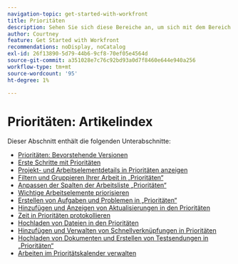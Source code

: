 ```yaml
---
navigation-topic: get-started-with-workfront
title: Prioritäten
description: Sehen Sie sich diese Bereiche an, um sich mit dem Bereich „Prioritäten“ in Adobe Workfront vertraut zu machen.
author: Courtney
feature: Get Started with Workfront
recommendations: noDisplay, noCatalog
exl-id: 26f13890-5d79-44b6-9cf8-70ef05e4564d
source-git-commit: a351028e7c76c92bd93a0d7f8460e644e940a256
workflow-type: tm+mt
source-wordcount: '95'
ht-degree: 1%

---
```


# Prioritäten: Artikelindex

Dieser Abschnitt enthält die folgenden Unterabschnitte:

* [Prioritäten: Bevorstehende Versionen](/help/quicksilver/workfront-basics/priorities/priorities-upcoming-releases.md)
* [Erste Schritte mit Prioritäten](/help/quicksilver/workfront-basics/priorities/get-started-with-priorities.md)
* [Projekt- und Arbeitselementdetails in Prioritäten anzeigen](/help/quicksilver/workfront-basics/priorities/view-task-project-details.md)
* [Filtern und Gruppieren Ihrer Arbeit in „Prioritäten“](/help/quicksilver/workfront-basics/priorities/filter-group-work-priorities.md)
* [Anpassen der Spalten der Arbeitsliste „Prioritäten“](/help/quicksilver/workfront-basics/priorities/customize-worklist-columns.md)
* [Wichtige Arbeitselemente priorisieren](/help/quicksilver/workfront-basics/priorities/prioritize-work-items.md)
* [Erstellen von Aufgaben und Problemen in „Prioritäten“](/help/quicksilver/workfront-basics/priorities/create-task-issue-priorities.md)
* [Hinzufügen und Anzeigen von Aktualisierungen in den Prioritäten](/help/quicksilver/workfront-basics/priorities/add-view-updates-priorities.md)
* [Zeit in Prioritäten protokollieren](/help/quicksilver/workfront-basics/priorities/log-time-priorities.md)
* [Hochladen von Dateien in den Prioritäten](/help/quicksilver/workfront-basics/priorities/upload-files-in-priorities.md)
* [Hinzufügen und Verwalten von Schnellverknüpfungen in Prioritäten](/help/quicksilver/workfront-basics/priorities/quick-links-priorities.md)
  <!--* [Catch up on work in Priorities](/help/quicksilver/workfront-basics/priorities/catch-me-up.md)-->
* [Hochladen von Dokumenten und Erstellen von Testsendungen in „Prioritäten“](/help/quicksilver/workfront-basics/priorities/documents-and-proofs-priorities.md)
* [Arbeiten im Prioritätskalender verwalten](/help/quicksilver/workfront-basics/priorities/calendar-priorities.md)